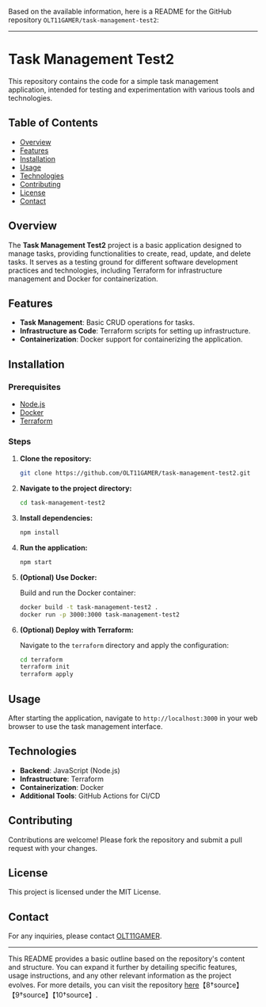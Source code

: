 Based on the available information, here is a README for the GitHub repository `OLT11GAMER/task-management-test2`:

---

# Task Management Test2

This repository contains the code for a simple task management application, intended for testing and experimentation with various tools and technologies.

## Table of Contents

- [Overview](#overview)
- [Features](#features)
- [Installation](#installation)
- [Usage](#usage)
- [Technologies](#technologies)
- [Contributing](#contributing)
- [License](#license)
- [Contact](#contact)

## Overview

The **Task Management Test2** project is a basic application designed to manage tasks, providing functionalities to create, read, update, and delete tasks. It serves as a testing ground for different software development practices and technologies, including Terraform for infrastructure management and Docker for containerization.

## Features

- **Task Management**: Basic CRUD operations for tasks.
- **Infrastructure as Code**: Terraform scripts for setting up infrastructure.
- **Containerization**: Docker support for containerizing the application.

## Installation

### Prerequisites

- [Node.js](https://nodejs.org/)
- [Docker](https://www.docker.com/)
- [Terraform](https://www.terraform.io/)

### Steps

1. **Clone the repository:**

   ```bash
   git clone https://github.com/OLT11GAMER/task-management-test2.git
   ```

2. **Navigate to the project directory:**

   ```bash
   cd task-management-test2
   ```

3. **Install dependencies:**

   ```bash
   npm install
   ```

4. **Run the application:**

   ```bash
   npm start
   ```

5. **(Optional) Use Docker:**

   Build and run the Docker container:

   ```bash
   docker build -t task-management-test2 .
   docker run -p 3000:3000 task-management-test2
   ```

6. **(Optional) Deploy with Terraform:**

   Navigate to the `terraform` directory and apply the configuration:

   ```bash
   cd terraform
   terraform init
   terraform apply
   ```

## Usage

After starting the application, navigate to `http://localhost:3000` in your web browser to use the task management interface.

## Technologies

- **Backend**: JavaScript (Node.js)
- **Infrastructure**: Terraform
- **Containerization**: Docker
- **Additional Tools**: GitHub Actions for CI/CD

## Contributing

Contributions are welcome! Please fork the repository and submit a pull request with your changes.

## License

This project is licensed under the MIT License.

## Contact

For any inquiries, please contact [OLT11GAMER](https://github.com/OLT11GAMER).

---

This README provides a basic outline based on the repository's content and structure. You can expand it further by detailing specific features, usage instructions, and any other relevant information as the project evolves. For more details, you can visit the repository [here](https://github.com/OLT11GAMER/task-management-test)【8†source】【9†source】【10†source】.